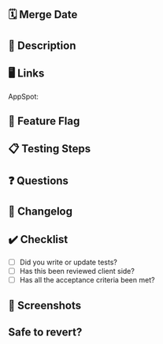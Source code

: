 ## 🗓 Merge Date
<!-- When does this PR need to be merged by? --->

## 📍 Description
<!-- A few sentences describing the overall goals of the pull request's commits. --->

## 🖥 Links
<!-- Add relevant AppSpot & Shortcut link here --->
AppSpot:

## 🚩 Feature Flag
<!-- The name of the feature flag that the code is behind -->

## 📋 Testing Steps
<!-- Add steps to reproduce and validate PR -->

## ❓ Questions
<!-- Anything we need to follow up on? --->

## 📝 Changelog
<!-- Review of commits and relevant updates -->

## ✔️ Checklist
- [ ] Did you write or update tests?
- [ ] Has this been reviewed client side?
- [ ] Has all the acceptance criteria been met?

## 📸 Screenshots
<!-- https://giphy.com/apps/giphycapture in case you have animating images--->

## Safe to revert?
<!-- If a problem is found with this change outside business hours (causing a production
bug or incident), we may need to revert it rapidly.  If that's not safe to do, please
let us know here. For example, is there a DB migration dependency? A new API already in
use by another service?  A product launch?

Yes, please cc me on the revert PR.
No, please page me if you need help.
--->
